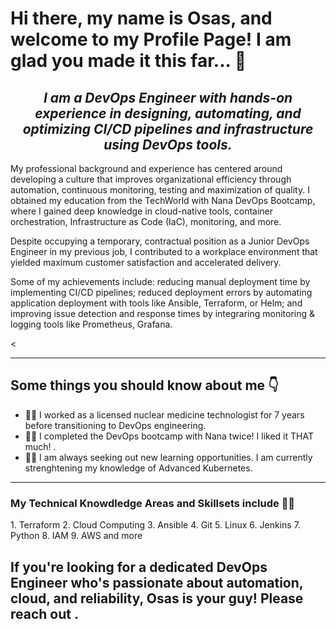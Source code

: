 # Hi there, my name is Osas, and welcome to my Profile Page! I am glad you made it this far... 👋


<h2 align="center"><em> I am a DevOps Engineer with hands-on experience in designing, automating, and optimizing CI/CD pipelines and infrastructure using DevOps tools.   </em></h2>

<p>My professional background and experience has centered around developing a culture that improves organizational efficiency through automation, continuous monitoring, testing and maximization of quality. I obtained my education from the TechWorld with Nana DevOps Bootcamp, where I gained deep knowledge in cloud-native tools, container orchestration, Infrastructure as Code (IaC), monitoring, and more.
</p>

<p>
Despite occupying a temporary, contractual position as a Junior DevOps Engineer in my previous job, I contributed to a workplace environment that yielded maximum customer satisfaction and accelerated delivery. 
</p>

<p>Some of my achievements include: reducing manual deployment time by implementing CI/CD pipelines; reduced deployment errors by automating application deployment with tools like Ansible, Terraform, or Helm; and improving issue detection and response times by integraring monitoring & logging tools like Prometheus, Grafana.</p>


<<hr>
<h2> Some things you should know about me 👇</h2>
<ul>
<li>👨‍💻 I worked as a licensed nuclear medicine technologist for 7 years before transitioning to DevOps engineering</strong>.</li>
<li>👨‍💻 I completed the DevOps bootcamp with Nana twice! I liked it THAT much! </strong>.</li>
<li>👨‍💻 I am always seeking out new learning opportunities. I am currently strenghtening my knowledge of Advanced Kubernetes</strong>.</li>

</ul>
<hr>

<h3>My Technical Knowdledge Areas and Skillsets include 👨‍💻</h3>
1. Terraform
2. Cloud Computing
3. Ansible
4. Git
5. Linux
6. Jenkins
7.  Python
8.  IAM
9. AWS and more

## If you're looking for a dedicated DevOps Engineer who's passionate about automation, cloud, and reliability, Osas is your guy! Please reach out . 












